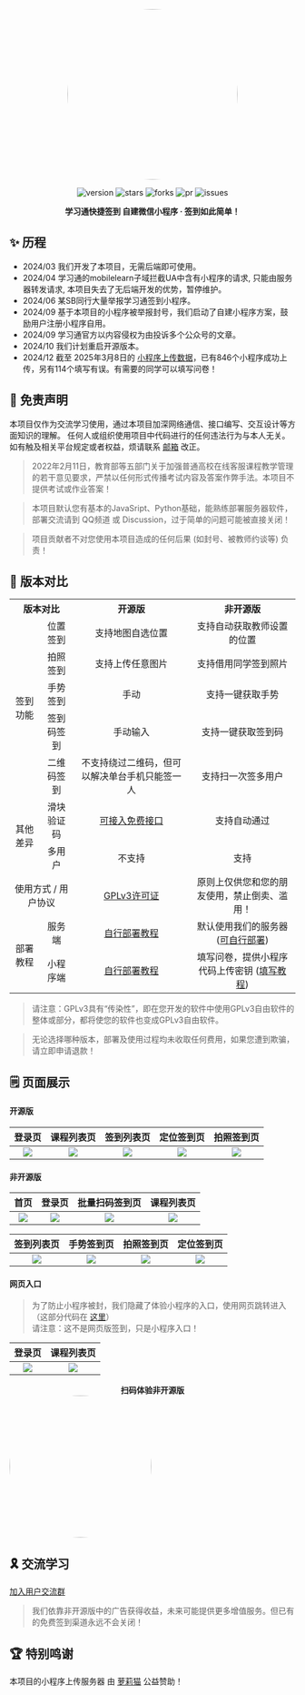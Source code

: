 <center><div align="center">

<img src="https://avatars.githubusercontent.com/u/163529042?v=4" width="300" height="300" style="border-radius: 50%"></img>

<img alt="version" src="https://img.shields.io/github/last-commit/Misaka-OpenSource/Chaoxing-WechatMiniProgram.svg?style=for-the-badge&label=%E6%9C%80%E5%90%8E%E6%9B%B4%E6%96%B0&logo=velog&logoColor=BE95FF&color=7B68EE"/></img>
<img alt="stars" src="https://img.shields.io/github/stars/Misaka-OpenSource/Chaoxing-WechatMiniProgram.svg?style=for-the-badge&label=Stars&logo=undertale&logoColor=orange&color=orange"/></img>
<img alt="forks" src="https://img.shields.io/github/forks/Misaka-OpenSource/Chaoxing-WechatMiniProgram.svg?style=for-the-badge&label=Forks&logo=stackshare&logoColor=f92f60&color=f92f60"/></img>
<img alt="pr" src="https://img.shields.io/github/issues-pr-closed/Misaka-OpenSource/Chaoxing-WechatMiniProgram.svg?style=for-the-badge&label=PR&logo=addthis&logoColor=green&color=0AC18E"/></img>
<img alt="issues" src="https://img.shields.io/github/issues/Misaka-OpenSource/Chaoxing-WechatMiniProgram.svg?style=for-the-badge&label=Issues&logo=openbugbounty&logoColor=e38dff&color=e38dff"/></img>

</div></center>

<div align="center" style="font-weight:bold"><b>学习通快捷签到 自建微信小程序 · 签到如此简单！</b></div>  

## ✨ 历程

+ 2024/03 我们开发了本项目，无需后端即可使用。
+ 2024/04 学习通的mobilelearn子域拦截UA中含有小程序的请求, 只能由服务器转发请求, 本项目失去了无后端开发的优势，暂停维护。
+ 2024/06 某SB同行大量举报学习通签到小程序。
+ 2024/09 基于本项目的小程序被举报封号，我们启动了自建小程序方案，鼓励用户注册小程序自用。
+ 2024/09 学习通官方以内容侵权为由投诉多个公众号的文章。
+ 2024/10 我们计划重启开源版本。
+ 2024/12 截至 2025年3月8日的 [小程序上传数据](http://27.30.79.244:24800/)，已有846个小程序成功上传，另有114个填写有误。有需要的同学可以填写问卷！

## 🎃 免责声明

本项目仅作为交流学习使用，通过本项目加深网络通信、接口编写、交互设计等方面知识的理解。
任何人或组织使用项目中代码进行的任何违法行为与本人无关。如有触及相关平台规定或者权益，烦请联系 [邮箱](mailto:complaint@micono.eu.org) 改正。

> 2022年2月11日，教育部等五部门关于加强普通高校在线客服课程教学管理的若干意见要求，严禁以任何形式传播考试内容及答案作弊手法。本项目不提供考试或作业答案！

> 本项目默认您有基本的JavaSript、Python基础，能熟练部署服务器软件，部署交流请到 QQ频道 或 Discussion，过于简单的问题可能被直接关闭！

> 项目贡献者不对您使用本项目造成的任何后果 (如封号、被教师约谈等) 负责！

## 🎉 版本对比

<table style="text-align: center">
    <tr>
        <th colspan=2>版本对比</th>
        <th>开源版</th>
        <th>非开源版</th>
    </tr>
    <tr>
        <td rowspan=5>签到功能</td>
        <td>位置签到</td>
        <td>支持地图自选位置</td>
        <td>支持自动获取教师设置的位置</td>
    </tr>
    <tr>
        <td>拍照签到</td>
        <td>支持上传任意图片</td>
        <td>支持借用同学签到照片</td>
    </tr>
    <tr>
        <td>手势签到</td>
        <td>手动</td>
        <td>支持一键获取手势</td>
    </tr>
    <tr>
        <td>签到码签到</td>
        <td>手动输入</td>
        <td>支持一键获取签到码</td>
    </tr>
    <tr>
        <td>二维码签到</td>
        <td>不支持绕过二维码，但可以解决单台手机只能签一人</td>
        <td>支持扫一次签多用户</td>
    </tr>
    <tr>
        <td rowspan=2>其他差异</td>
        <td>滑块验证码</td>
        <td><a href="https://github.com/misaka-org/Chaoxing-MiniProgram/blob/39c95d5b4a20ce4e8b4f8e3ed7bd038cc15b4490/miniprogram/pages/home/home.js#L165">可接入免费接口</a></td>
        <td>支持自动通过</td>
    </tr>
    <tr>
        <td>多用户</td>
        <td>不支持</td>
        <td>支持</td>
    </tr>
    <tr>
        <td colspan=2>使用方式 / 用户协议</td>
        <td><a href="https://github.com/misaka-org/Chaoxing-MiniProgram/blob/main/LICENSE">GPLv3许可证</a></td>
        <td>原则上仅供您和您的朋友使用，禁止倒卖、滥用！</td>
    </tr>
    <tr>
        <td rowspan=2>部署教程</td>
        <td>服务端</td>
        <td><a href="https://doc.micono.eu.org/guide/server.html">自行部署教程</a></td>
        <td>默认使用我们的服务器 (<a href="https://doc.micono.eu.org/guide/server.html">可自行部署</a>)</td>
    </tr>
    <tr>
        <td>小程序端</td>
        <td><a href="https://doc.micono.eu.org/guide/miniprogram.html">自行部署教程</a></td>
        <td>填写问卷，提供小程序代码上传密钥 (<a href="https://doc.micono.eu.org/guide/no-open.html">填写教程</a>)</td>
    </tr>
</table>

> 请注意：GPLv3具有“传染性”，即在您开发的软件中使用GPLv3自由软件的整体或部分，都将使您的软件也变成GPLv3自由软件。

> 无论选择哪种版本，部署及使用过程均未收取任何费用，如果您遭到欺骗，请立即申请退款！

## 🗒️ 页面展示

#### 开源版

|                                                        **登录页**                                                        |                                                      **课程列表页**                                                      |                                                      **签到列表页**                                                      |                                                      **定位签到页**                                                      |                                                      **拍照签到页**                                                      |
| :----------------------------------------------------------------------------------------------------------------------: | :----------------------------------------------------------------------------------------------------------------------: | :----------------------------------------------------------------------------------------------------------------------: | :----------------------------------------------------------------------------------------------------------------------: | :----------------------------------------------------------------------------------------------------------------------: |
| <div align="center"> <img src="https://github.com/user-attachments/assets/4e7bbb6b-cde4-4767-860b-f33c4a9fdb9c"/> </div> | <div align="center"> <img src="https://github.com/user-attachments/assets/f7179f80-e0cc-4eb8-bd8e-89b9465fa088"/> </div> | <div align="center"> <img src="https://github.com/user-attachments/assets/1c201277-8374-496f-b986-ea84a1fd659a"/> </div> | <div align="center"> <img src="https://github.com/user-attachments/assets/126dd771-215b-4f6d-a95a-d0c191398b1d"/> </div> | <div align="center"> <img src="https://github.com/user-attachments/assets/dfeab9f7-b155-4514-9519-2a8caf7dae44"/> </div> |

#### 非开源版

|                                                         **首页**                                                         |                                                        **登录页**                                                        |                                                    **批量扫码签到页**                                                    |                                                      **课程列表页**                                                      |
| :----------------------------------------------------------------------------------------------------------------------: | :----------------------------------------------------------------------------------------------------------------------: | :----------------------------------------------------------------------------------------------------------------------: | :----------------------------------------------------------------------------------------------------------------------: |
| <div align="center"> <img src="https://github.com/user-attachments/assets/6d354e43-6a51-4e70-8d3c-e8b53d52e625"/> </div> | <div align="center"> <img src="https://github.com/user-attachments/assets/71ef9c44-309b-489e-9ef7-4f08e3840d91"/> </div> | <div align="center"> <img src="https://github.com/user-attachments/assets/d73b4df3-c43f-4a6a-8f38-46e661654652"/> </div> | <div align="center"> <img src="https://github.com/user-attachments/assets/fb7c4141-330c-483e-8c1f-2461e0361bfb"/> </div> |

|                                                      **签到列表页**                                                      |                                                      **手势签到页**                                                      |                                                      **拍照签到页**                                                      |                                                      **定位签到页**                                                      |
| :----------------------------------------------------------------------------------------------------------------------: | :----------------------------------------------------------------------------------------------------------------------: | :----------------------------------------------------------------------------------------------------------------------: | :----------------------------------------------------------------------------------------------------------------------: |
| <div align="center"> <img src="https://github.com/user-attachments/assets/b3bbd3b8-d359-4c2a-be7d-aa3bce4c47f9"/> </div> | <div align="center"> <img src="https://github.com/user-attachments/assets/e2539952-d160-48ab-a99b-1e70234f16b6"/> </div> | <div align="center"> <img src="https://github.com/user-attachments/assets/63f9c939-7334-4c0b-8efd-d7a3db6d09cf"/> </div> | <div align="center"> <img src="https://github.com/user-attachments/assets/6807e267-10bd-49c0-9ea7-69b778ab5556"/> </div> |

#### 网页入口

> 为了防止小程序被封，我们隐藏了体验小程序的入口，使用网页跳转进入（这部分代码在 [这里](https://github.com/misaka-org/Chaoxing-MiniProgram/blob/main/web/README.md)）  
> 请注意：这不是网页版签到，只是小程序入口！  

|                                                        **登录页**                                                        |                                                      **课程列表页**                                                      |
| :----------------------------------------------------------------------------------------------------------------------: | :----------------------------------------------------------------------------------------------------------------------: |
| <div align="center"> <img src="https://github.com/user-attachments/assets/25e6c246-3241-4b06-9a44-a9b8f5199f38"/> </div> | <div align="center"> <img src="https://github.com/user-attachments/assets/38596dfc-6212-45d2-b46c-a4aa11cdc241"/> </div> |

<div align="center" style="font-weight:bold">扫码体验非开源版</div>  
<img src="https://github.com/user-attachments/assets/c279019d-d2fd-49b0-b1c7-b704e510438b" width="250" height="250" style="border-radius: 50%"></img>

## 🎗️ 交流学习

[加入用户交流群](https://doc.micono.eu.org/guide/)

> 我们依靠非开源版中的广告获得收益，未来可能提供更多增值服务。但已有的免费签到渠道永远不会关闭！

## 🏆 特别鸣谢

本项目的小程序上传服务器 由 [萝莉猫](https://www.loricat.cn) 公益赞助！
